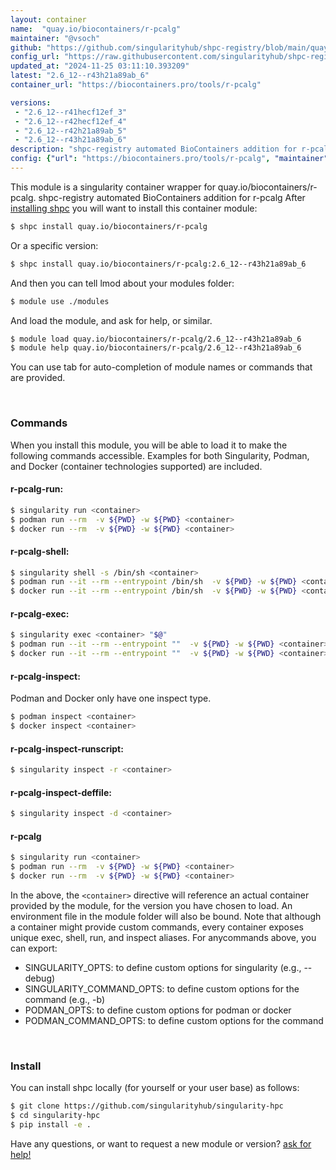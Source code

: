 ```yaml
---
layout: container
name:  "quay.io/biocontainers/r-pcalg"
maintainer: "@vsoch"
github: "https://github.com/singularityhub/shpc-registry/blob/main/quay.io/biocontainers/r-pcalg/container.yaml"
config_url: "https://raw.githubusercontent.com/singularityhub/shpc-registry/main/quay.io/biocontainers/r-pcalg/container.yaml"
updated_at: "2024-11-25 03:11:10.393209"
latest: "2.6_12--r43h21a89ab_6"
container_url: "https://biocontainers.pro/tools/r-pcalg"

versions:
 - "2.6_12--r41hecf12ef_3"
 - "2.6_12--r42hecf12ef_4"
 - "2.6_12--r42h21a89ab_5"
 - "2.6_12--r43h21a89ab_6"
description: "shpc-registry automated BioContainers addition for r-pcalg"
config: {"url": "https://biocontainers.pro/tools/r-pcalg", "maintainer": "@vsoch", "description": "shpc-registry automated BioContainers addition for r-pcalg", "latest": {"2.6_12--r43h21a89ab_6": "sha256:0e2b1b0f465e452fffa1e19b4e6dd59fd8350517e0f9815cca96bb51118cc7ae"}, "tags": {"2.6_12--r41hecf12ef_3": "sha256:99a8d648ed39755fde267c869383902969702b58e14db5da49642dcf50c90629", "2.6_12--r42hecf12ef_4": "sha256:6d670743ea5b320d42d4db360c7ae3ada41c6c95014a520a57a8813310a6a32c", "2.6_12--r42h21a89ab_5": "sha256:3d0bf4224fb5ba08a7cf18ec8cae0e316d6f4092799a1909422b8769695be0e9", "2.6_12--r43h21a89ab_6": "sha256:0e2b1b0f465e452fffa1e19b4e6dd59fd8350517e0f9815cca96bb51118cc7ae"}, "docker": "quay.io/biocontainers/r-pcalg"}
---
```


This module is a singularity container wrapper for quay.io/biocontainers/r-pcalg.
shpc-registry automated BioContainers addition for r-pcalg
After [installing shpc](#install) you will want to install this container module:


```bash
$ shpc install quay.io/biocontainers/r-pcalg
```

Or a specific version:

```bash
$ shpc install quay.io/biocontainers/r-pcalg:2.6_12--r43h21a89ab_6
```

And then you can tell lmod about your modules folder:

```bash
$ module use ./modules
```

And load the module, and ask for help, or similar.

```bash
$ module load quay.io/biocontainers/r-pcalg/2.6_12--r43h21a89ab_6
$ module help quay.io/biocontainers/r-pcalg/2.6_12--r43h21a89ab_6
```

You can use tab for auto-completion of module names or commands that are provided.

<br>

### Commands

When you install this module, you will be able to load it to make the following commands accessible.
Examples for both Singularity, Podman, and Docker (container technologies supported) are included.

#### r-pcalg-run:

```bash
$ singularity run <container>
$ podman run --rm  -v ${PWD} -w ${PWD} <container>
$ docker run --rm  -v ${PWD} -w ${PWD} <container>
```

#### r-pcalg-shell:

```bash
$ singularity shell -s /bin/sh <container>
$ podman run --it --rm --entrypoint /bin/sh  -v ${PWD} -w ${PWD} <container>
$ docker run --it --rm --entrypoint /bin/sh  -v ${PWD} -w ${PWD} <container>
```

#### r-pcalg-exec:

```bash
$ singularity exec <container> "$@"
$ podman run --it --rm --entrypoint ""  -v ${PWD} -w ${PWD} <container> "$@"
$ docker run --it --rm --entrypoint ""  -v ${PWD} -w ${PWD} <container> "$@"
```

#### r-pcalg-inspect:

Podman and Docker only have one inspect type.

```bash
$ podman inspect <container>
$ docker inspect <container>
```

#### r-pcalg-inspect-runscript:

```bash
$ singularity inspect -r <container>
```

#### r-pcalg-inspect-deffile:

```bash
$ singularity inspect -d <container>
```



#### r-pcalg

```bash
$ singularity run <container>
$ podman run --rm  -v ${PWD} -w ${PWD} <container>
$ docker run --rm  -v ${PWD} -w ${PWD} <container>
```


In the above, the `<container>` directive will reference an actual container provided
by the module, for the version you have chosen to load. An environment file in the
module folder will also be bound. Note that although a container
might provide custom commands, every container exposes unique exec, shell, run, and
inspect aliases. For anycommands above, you can export:

 - SINGULARITY_OPTS: to define custom options for singularity (e.g., --debug)
 - SINGULARITY_COMMAND_OPTS: to define custom options for the command (e.g., -b)
 - PODMAN_OPTS: to define custom options for podman or docker
 - PODMAN_COMMAND_OPTS: to define custom options for the command

<br>

### Install

You can install shpc locally (for yourself or your user base) as follows:

```bash
$ git clone https://github.com/singularityhub/singularity-hpc
$ cd singularity-hpc
$ pip install -e .
```

Have any questions, or want to request a new module or version? [ask for help!](https://github.com/singularityhub/singularity-hpc/issues)